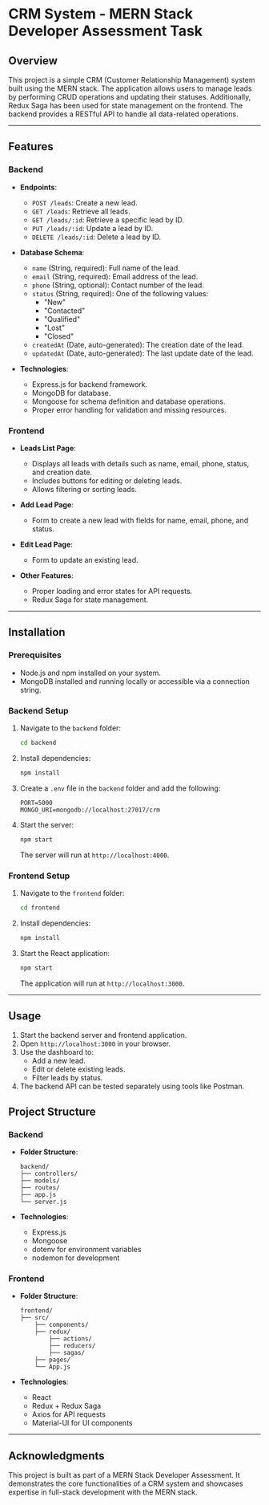 # CRM System - MERN Stack Developer Assessment Task

## Overview

This project is a simple CRM (Customer Relationship Management) system built using the MERN stack. The application allows users to manage leads by performing CRUD operations and updating their statuses. Additionally, Redux Saga has been used for state management on the frontend. The backend provides a RESTful API to handle all data-related operations.

---

## Features

### Backend
- **Endpoints**:
  - `POST /leads`: Create a new lead.
  - `GET /leads`: Retrieve all leads.
  - `GET /leads/:id`: Retrieve a specific lead by ID.
  - `PUT /leads/:id`: Update a lead by ID.
  - `DELETE /leads/:id`: Delete a lead by ID.

- **Database Schema**:
  - `name` (String, required): Full name of the lead.
  - `email` (String, required): Email address of the lead.
  - `phone` (String, optional): Contact number of the lead.
  - `status` (String, required): One of the following values:
    - "New"
    - "Contacted"
    - "Qualified"
    - "Lost"
    - "Closed"
  - `createdAt` (Date, auto-generated): The creation date of the lead.
  - `updatedAt` (Date, auto-generated): The last update date of the lead.

- **Technologies**:
  - Express.js for backend framework.
  - MongoDB for database.
  - Mongoose for schema definition and database operations.
  - Proper error handling for validation and missing resources.

### Frontend
- **Leads List Page**:
  - Displays all leads with details such as name, email, phone, status, and creation date.
  - Includes buttons for editing or deleting leads.
  - Allows filtering or sorting leads.

- **Add Lead Page**:
  - Form to create a new lead with fields for name, email, phone, and status.

- **Edit Lead Page**:
  - Form to update an existing lead.

- **Other Features**:
  - Proper loading and error states for API requests.
  - Redux Saga for state management.

---

## Installation

### Prerequisites
- Node.js and npm installed on your system.
- MongoDB installed and running locally or accessible via a connection string.

### Backend Setup
1. Navigate to the `backend` folder:
   ```bash
   cd backend
   ```
2. Install dependencies:
   ```bash
   npm install
   ```
3. Create a `.env` file in the `backend` folder and add the following:
   ```
   PORT=5000
   MONGO_URI=mongodb://localhost:27017/crm
   ```
4. Start the server:
   ```bash
   npm start
   ```
   The server will run at `http://localhost:4000`.

### Frontend Setup
1. Navigate to the `frontend` folder:
   ```bash
   cd frontend
   ```
2. Install dependencies:
   ```bash
   npm install
   ```
3. Start the React application:
   ```bash
   npm start
   ```
   The application will run at `http://localhost:3000`.

---

## Usage

1. Start the backend server and frontend application.
2. Open `http://localhost:3000` in your browser.
3. Use the dashboard to:
   - Add a new lead.
   - Edit or delete existing leads.
   - Filter leads by status.
4. The backend API can be tested separately using tools like Postman.


## Project Structure

### Backend
- **Folder Structure**:
  ```
  backend/
  ├── controllers/
  ├── models/
  ├── routes/
  ├── app.js
  └── server.js
  ```

- **Technologies**:
  - Express.js
  - Mongoose
  - dotenv for environment variables
  - nodemon for development

### Frontend
- **Folder Structure**:
  ```
  frontend/
  ├── src/
      ├── components/
      ├── redux/
          ├── actions/
          ├── reducers/
          ├── sagas/
      ├── pages/
      └── App.js
  ```

- **Technologies**:
  - React
  - Redux + Redux Saga
  - Axios for API requests
  - Material-UI for UI components

---

## Acknowledgments
This project is built as part of a MERN Stack Developer Assessment. It demonstrates the core functionalities of a CRM system and showcases expertise in full-stack development with the MERN stack.